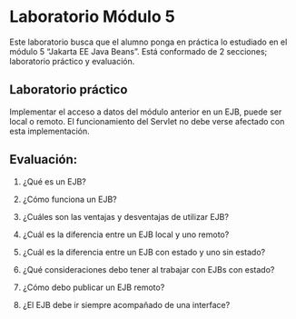 # Laboratorio Módulo 5
Este laboratorio busca que el alumno ponga en práctica lo estudiado en el módulo 5 “Jakarta EE Java Beans”. Está conformado de 2 secciones; laboratorio práctico y evaluación.

## Laboratorio práctico
Implementar el acceso a datos del módulo anterior en un EJB, puede ser local o remoto. El funcionamiento del Servlet no debe verse afectado con esta implementación.

## Evaluación:
1.	¿Qué es un EJB?

2.	¿Cómo funciona un EJB?

3.	¿Cuáles son las ventajas y desventajas de utilizar EJB?

4.	¿Cuál es la diferencia entre un EJB local y uno remoto?

5.	¿Cuál es la diferencia entre un EJB con estado y uno sin estado?

6.	¿Qué consideraciones debo tener al trabajar con EJBs con estado?

7.	¿Cómo debo publicar un EJB remoto?

8.	¿El EJB debe ir siempre acompañado de una interface?